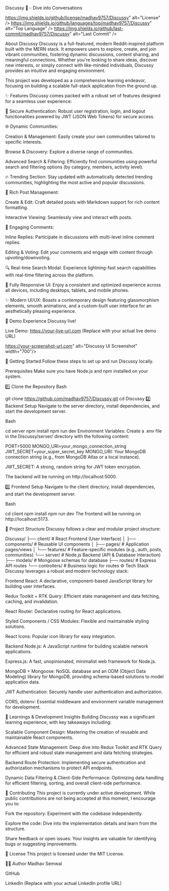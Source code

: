Discussy 🚀 - Dive into Conversations

https://img.shields.io/github/license/madhav9757/Discussy" alt="License" />
https://img.shields.io/github/languages/top/madhav9757/Discussy" alt="Top Language" />
https://img.shields.io/github/last-commit/madhav9757/Discussy" alt="Last Commit" />

About Discussy
Discussy is a full-featured, modern Reddit-inspired platform built with the MERN stack. It empowers users to explore, create, and join vibrant communities, fostering dynamic discussions, content sharing, and meaningful connections. Whether you're looking to share ideas, discover new interests, or simply connect with like-minded individuals, Discussy provides an intuitive and engaging environment.

This project was developed as a comprehensive learning endeavor, focusing on building a scalable full-stack application from the ground up.

✨ Features
Discussy comes packed with a robust set of features designed for a seamless user experience:

🔐 Secure Authentication: Robust user registration, login, and logout functionalities powered by JWT (JSON Web Tokens) for secure access.

🌐 Dynamic Communities:

Creation & Management: Easily create your own communities tailored to specific interests.

Browse & Discovery: Explore a diverse range of communities.

Advanced Search & Filtering: Efficiently find communities using powerful search and filtering options (by category, members, activity level).

🔥 Trending Section: Stay updated with automatically detected trending communities, highlighting the most active and popular discussions.

📝 Rich Post Management:

Create & Edit: Craft detailed posts with Markdown support for rich content formatting.

Interactive Viewing: Seamlessly view and interact with posts.

💬 Engaging Comments:

Inline Replies: Participate in discussions with multi-level inline comment replies.

Editing & Voting: Edit your comments and engage with content through upvoting/downvoting.

🔍 Real-time Search Modal: Experience lightning-fast search capabilities with real-time filtering across the platform.

🎯 Fully Responsive UI: Enjoy a consistent and optimized experience across all devices, including desktops, tablets, and mobile phones.

✨ Modern UI/UX: Boasts a contemporary design featuring glassmorphism elements, smooth animations, and a custom-built user interface for an aesthetically pleasing experience.

📸 Demo
Experience Discussy live!

Live Demo: https://your-live-url.com (Replace with your actual live demo URL)


https://your-screenshot-url.com" alt="Discussy UI Screenshot" width="700"/> 

🚀 Getting Started
Follow these steps to set up and run Discussy locally.

Prerequisites
Make sure you have Node.js and npm installed on your system.

1️⃣ Clone the Repository
Bash

git clone https://github.com/madhav9757/Discussy.git
cd Discussy
2️⃣ Backend Setup
Navigate to the server directory, install dependencies, and start the development server.

Bash

cd server
npm install
npm run dev
Environment Variables: Create a .env file in the Discussy/server/ directory with the following content:

PORT=5000
MONGO_URI=your_mongo_connection_string
JWT_SECRET=your_super_secret_key
MONGO_URI: Your MongoDB connection string (e.g., from MongoDB Atlas or a local instance).

JWT_SECRET: A strong, random string for JWT token encryption.

The backend will be running on http://localhost:5000.

3️⃣ Frontend Setup
Navigate to the client directory, install dependencies, and start the development server.

Bash

cd client
npm install
npm run dev
The frontend will be running on http://localhost:5173.

📂 Project Structure
Discussy follows a clear and modular project structure:

Discussy/
├── client/          # React Frontend (User Interface)
│   ├── components/  # Reusable UI components
│   ├── pages/       # Application pages/views
│   └── features/    # Feature-specific modules (e.g., auth, posts, communities)
└── server/          # Node.js Backend (API & Database Interaction)
    ├── models/      # Mongoose schemas for database
    ├── routes/      # Express API routes
    └── controllers/ # Business logic for routes
⚙️ Tech Stack
Discussy leverages a robust and modern technology stack:

Frontend
React: A declarative, component-based JavaScript library for building user interfaces.

Redux Toolkit + RTK Query: Efficient state management and data fetching, caching, and invalidation.

React Router: Declarative routing for React applications.

Styled Components / CSS Modules: Flexible and maintainable styling solutions.

React Icons: Popular icon library for easy integration.

Backend
Node.js: A JavaScript runtime for building scalable network applications.

Express.js: A fast, unopinionated, minimalist web framework for Node.js.

MongoDB + Mongoose: NoSQL database and an ODM (Object Data Modeling) library for MongoDB, providing schema-based solutions to model application data.

JWT Authentication: Securely handle user authentication and authorization.

CORS, dotenv: Essential middleware and environment variable management for development.

🧠 Learnings & Development Insights
Building Discussy was a significant learning experience, with key takeaways including:

Scalable Component Design: Mastering the creation of reusable and maintainable React components.

Advanced State Management: Deep dive into Redux Toolkit and RTK Query for efficient and robust state management and data fetching strategies.

Backend Route Protection: Implementing secure authentication and authorization mechanisms to protect API endpoints.

Dynamic Data Filtering & Client-Side Performance: Optimizing data handling for efficient filtering, sorting, and overall client-side performance.

🤝 Contributing
This project is currently under active development. While public contributions are not being accepted at this moment, I encourage you to:

Fork the repository: Experiment with the codebase independently.

Explore the code: Dive into the implementation details and learn from the structure.

Share feedback or open issues: Your insights are valuable for identifying bugs or suggesting improvements.

📄 License
This project is licensed under the MIT License.

👨‍💻 Author
Madhav Semwal

GitHub

LinkedIn (Replace with your actual LinkedIn profile URL)

